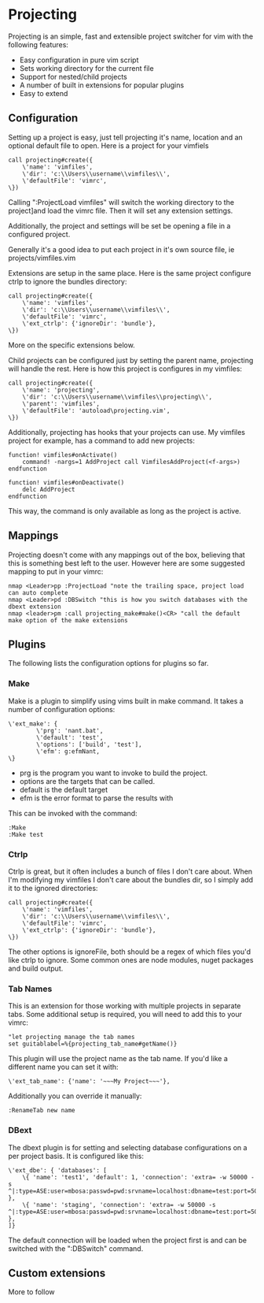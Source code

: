 # Projecting

Projecting is an simple, fast and extensible project switcher for vim with the following features:


* Easy configuration in pure vim script
* Sets working directory for the current file
* Support for nested/child projects
* A number of built in extensions for popular plugins
* Easy to extend


## Configuration

Setting up a project is easy,
just tell projecting it's name, location and an optional default file to open.
Here is a project for your vimfiels


```vim
call projecting#create({
	\'name': 'vimfiles',
	\'dir': 'c:\\Users\\username\\vimfiles\\',
	\'defaultFile': 'vimrc',
\})
```

Calling ":ProjectLoad vimfiles" will switch the working directory to the project]and load the vimrc file.
Then it will set any extension settings.

Additionally, the project and settings will be set be opening a file in a configured project.

Generally it's a good idea to put each project in it's own source file, ie projects/vimfiles.vim

Extensions are setup in the same place.
Here is the same project configure ctrlp to ignore the bundles directory:

```vim
call projecting#create({
	\'name': 'vimfiles',
	\'dir': 'c:\\Users\\username\\vimfiles\\',
	\'defaultFile': 'vimrc',
	\'ext_ctrlp': {'ignoreDir': 'bundle'},
\})
```
More on the specific extensions below.

Child projects can be configured just by setting the parent name, projecting will handle the rest.
Here is how this project is configures in my vimfiles:

```vim
call projecting#create({
	\'name': 'projecting',
	\'dir': 'c:\\Users\\username\\vimfiles\\projecting\\',
	\'parent': 'vimfiles',
	\'defaultFile': 'autoload\projecting.vim',
\})
```

Additionally, projecting has hooks that your projects can use.
My vimfiles project for example, has a command to add new projects:

```vim
function! vimfiles#onActivate()
	command! -nargs=1 AddProject call VimfilesAddProject(<f-args>)
endfunction

function! vimfiles#onDeactivate()
	delc AddProject
endfunction
```

This way, the command is only available as long as the project is active.



## Mappings

Projecting doesn't come with any mappings out of the box, believing that this is something best left to the user.
However here are some suggested mapping to put in your vimrc:

```vim
nmap <Leader>pp :ProjectLoad "note the trailing space, project load can auto complete
nmap <Leader>pd :DBSwitch "this is how you switch databases with the dbext extension
nmap <leader>pm :call projecting_make#make()<CR> "call the default make option of the make extensions
```

## Plugins

The following lists the configuration options for plugins so far.

### Make

Make is a plugin to simplify using vims built in make command.
It takes a number of configuration options:

```vim
\'ext_make': {
		\'prg': 'nant.bat',
		\'default': 'test',
		\'options': ['build', 'test'],
		\'efm': g:efmNant,
\}
```

* prg is the program you want to invoke to build the project.
* options are the targets that can be called.
* default is the default target
* efm is the error format to parse the results with

This can be invoked with the command:

```vim
:Make
:Make test
```


### Ctrlp

Ctrlp is great, but it often includes a bunch of files I don't care about.
When I'm modifying my vimfiles I don't care about the bundles dir, so I simply add it to the ignored directories:

```vim
call projecting#create({
	\'name': 'vimfiles',
	\'dir': 'c:\\Users\\username\\vimfiles\\',
	\'defaultFile': 'vimrc',
	\'ext_ctrlp': {'ignoreDir': 'bundle'},
\})
```

The other options is ignoreFile, both should be a regex of which files you'd like ctrlp to ignore.
Some common ones are node modules, nuget packages and build output.


### Tab Names

This is an extension for those working with multiple projects in separate tabs.
Some additional setup is required, you will need to add this to your vimrc:

```vim
"let projecting manage the tab names
set guitablabel=%{projecting_tab_name#getName()}
```

This plugin will use the project name as the tab name.
If you'd like a different name you can set it with:

```vim
\'ext_tab_name': {'name': '~~~My Project~~~'},
```

Additionally you can override it manually:

```vim
:RenameTab new name
```


### DBext

The dbext plugin is for setting and selecting database configurations on a per project basis.
It is configured like this:

```vim
\'ext_dbe': { 'databases': [
	\{ 'name': 'test1', 'default': 1, 'connection': 'extra= -w 50000 -s ^|:type=ASE:user=mbosa:passwd=pwd:srvname=localhost:dbname=test:port=5000' },
	\{ 'name': 'staging', 'connection': 'extra= -w 50000 -s ^|:type=ASE:user=mbosa:passwd=pwd:srvname=localhost:dbname=test:port=5000' },
]}
```

The default connection will be loaded when the project first is and can be switched with the ":DBSwitch" command.


## Custom extensions

More to follow

